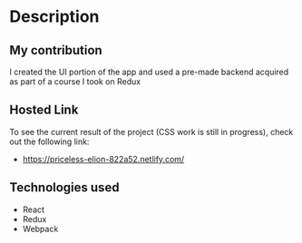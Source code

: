 # Description

## My contribution
I created the UI portion of the app and used a pre-made backend acquired as part of a course I took on Redux

## Hosted Link
To see the current result of the project (CSS work is still in progress), check out the following link:
- https://priceless-elion-822a52.netlify.com/

## Technologies used
- React
- Redux
- Webpack
